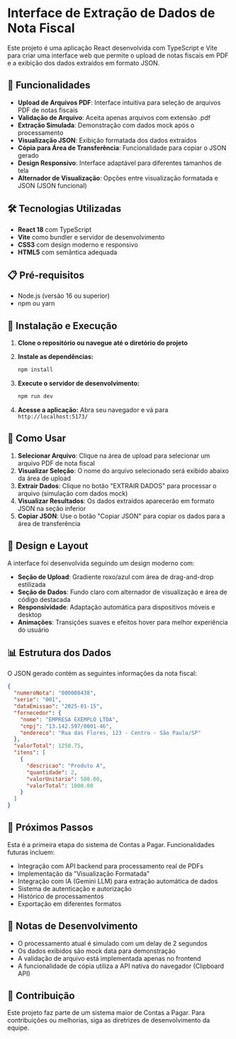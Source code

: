 # Interface de Extração de Dados de Nota Fiscal

Este projeto é uma aplicação React desenvolvida com TypeScript e Vite para criar uma interface web que permite o upload de notas fiscais em PDF e a exibição dos dados extraídos em formato JSON.

## 🚀 Funcionalidades

- **Upload de Arquivos PDF**: Interface intuitiva para seleção de arquivos PDF de notas fiscais
- **Validação de Arquivo**: Aceita apenas arquivos com extensão .pdf
- **Extração Simulada**: Demonstração com dados mock após o processamento
- **Visualização JSON**: Exibição formatada dos dados extraídos
- **Cópia para Área de Transferência**: Funcionalidade para copiar o JSON gerado
- **Design Responsivo**: Interface adaptável para diferentes tamanhos de tela
- **Alternador de Visualização**: Opções entre visualização formatada e JSON (JSON funcional)

## 🛠️ Tecnologias Utilizadas

- **React 18** com TypeScript
- **Vite** como bundler e servidor de desenvolvimento
- **CSS3** com design moderno e responsivo
- **HTML5** com semântica adequada

## 📋 Pré-requisitos

- Node.js (versão 16 ou superior)
- npm ou yarn

## 🔧 Instalação e Execução

1. **Clone o repositório ou navegue até o diretório do projeto**

2. **Instale as dependências:**
   ```bash
   npm install
   ```

3. **Execute o servidor de desenvolvimento:**
   ```bash
   npm run dev
   ```

4. **Acesse a aplicação:**
   Abra seu navegador e vá para `http://localhost:5173/`

## 📱 Como Usar

1. **Selecionar Arquivo**: Clique na área de upload para selecionar um arquivo PDF de nota fiscal
2. **Visualizar Seleção**: O nome do arquivo selecionado será exibido abaixo da área de upload
3. **Extrair Dados**: Clique no botão "EXTRAIR DADOS" para processar o arquivo (simulação com dados mock)
4. **Visualizar Resultados**: Os dados extraídos aparecerão em formato JSON na seção inferior
5. **Copiar JSON**: Use o botão "Copiar JSON" para copiar os dados para a área de transferência

## 🎨 Design e Layout

A interface foi desenvolvida seguindo um design moderno com:

- **Seção de Upload**: Gradiente roxo/azul com área de drag-and-drop estilizada
- **Seção de Dados**: Fundo claro com alternador de visualização e área de código destacada
- **Responsividade**: Adaptação automática para dispositivos móveis e desktop
- **Animações**: Transições suaves e efeitos hover para melhor experiência do usuário

## 📊 Estrutura dos Dados

O JSON gerado contém as seguintes informações da nota fiscal:

```json
{
  "numeroNota": "000008438",
  "serie": "001",
  "dataEmissao": "2025-01-15",
  "fornecedor": {
    "nome": "EMPRESA EXEMPLO LTDA",
    "cnpj": "13.142.597/0001-46",
    "endereco": "Rua das Flores, 123 - Centro - São Paulo/SP"
  },
  "valorTotal": 1250.75,
  "itens": [
    {
      "descricao": "Produto A",
      "quantidade": 2,
      "valorUnitario": 500.00,
      "valorTotal": 1000.00
    }
  ]
}
```

## 🔮 Próximos Passos

Esta é a primeira etapa do sistema de Contas a Pagar. Funcionalidades futuras incluem:

- Integração com API backend para processamento real de PDFs
- Implementação da "Visualização Formatada"
- Integração com IA (Gemini LLM) para extração automática de dados
- Sistema de autenticação e autorização
- Histórico de processamentos
- Exportação em diferentes formatos

## 📝 Notas de Desenvolvimento

- O processamento atual é simulado com um delay de 2 segundos
- Os dados exibidos são mock data para demonstração
- A validação de arquivo está implementada apenas no frontend
- A funcionalidade de cópia utiliza a API nativa do navegador (Clipboard API)

## 🤝 Contribuição

Este projeto faz parte de um sistema maior de Contas a Pagar. Para contribuições ou melhorias, siga as diretrizes de desenvolvimento da equipe.

